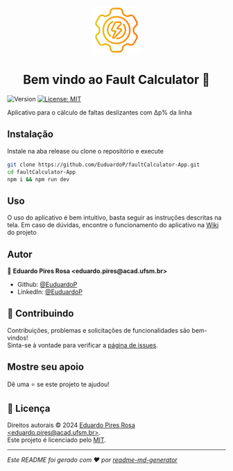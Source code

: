 <p align="center">
  <img src="./resources/icon.png" width="110" >
</p>
<h1 align="center">Bem vindo ao Fault Calculator 👋</h1>
<p>
  <img alt="Version" src="https://img.shields.io/badge/version-Fault Calculator(1.0.2)-blue.svg?cacheSeconds=2592000" />
  <a href="https://github.com/EuduardoP/faultCalculator-App/blob/main/LICENSE" target="_blank">
    <img alt="License: MIT" src="https://img.shields.io/badge/License-MIT-yellow.svg" />
  </a>
</p>

<p>Aplicativo para o cálculo de faltas deslizantes com  Δp% da linha</p>

## Instalação

<p>Instale na aba release ou clone o repositório e execute</p>

``` sh
git clone https://github.com/EuduardoP/faultCalculator-App.git
cd faultCalculator-App
npm i && npm run dev
```



## Uso
O uso do aplicativo é bem intuitivo, basta seguir as instruções descritas na tela.
Em caso de dúvidas, encontre o funcionamento do aplicativo na <a href="https://github.com/EuduardoP/faultCalculator-App/wiki" target="_blank">Wiki</a>  do projeto

## Autor

<p>👤 <strong>Eduardo Pires Rosa &lt;eduardo.pires@acad.ufsm.br&gt;</strong></p>

<ul>
  <li>Github: <a href="https://github.com/EuduardoP" target="_blank">@EuduardoP</a></li>
  <li>LinkedIn: <a href="https://linkedin.com/in/EuduardoP" target="_blank">@EuduardoP</a></li>
</ul>

## 🤝 Contribuindo

<p>Contribuições, problemas e solicitações de funcionalidades são bem-vindos!<br />Sinta-se à vontade para verificar a <a href="https://github.com/EuduardoP/faultCalculator-App/issues" target="_blank">página de issues</a>.</p>

## Mostre seu apoio

<p>Dê uma ⭐️ se este projeto te ajudou!</p>

## 📝 Licença

<p>Direitos autorais © 2024 <a href="https://github.com/EuduardoP" target="_blank">Eduardo Pires Rosa &lt;eduardo.pires@acad.ufsm.br&gt;</a>.<br />
Este projeto é licenciado pelo <a href="https://github.com/EuduardoP/faultCalculator-App/blob/main/LICENSE" target="_blank">MIT</a>.</p>

<hr />

<p><em>Este README foi gerado com ❤️ por <a href="https://github.com/kefranabg/readme-md-generator" target="_blank">readme-md-generator</a></em></p>
